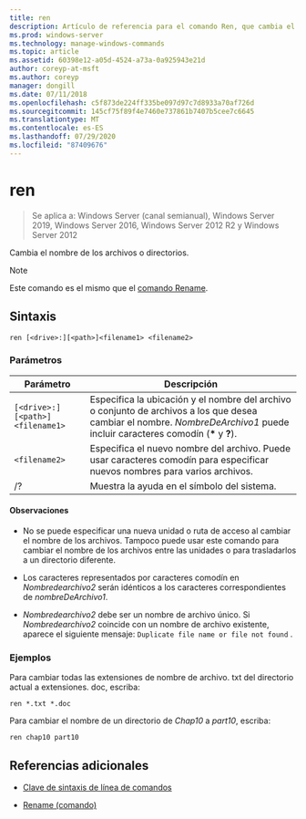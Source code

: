 ```yaml
---
title: ren
description: Artículo de referencia para el comando Ren, que cambia el nombre de un archivo o directorio.
ms.prod: windows-server
ms.technology: manage-windows-commands
ms.topic: article
ms.assetid: 60398e12-a05d-4524-a73a-0a925943e21d
author: coreyp-at-msft
ms.author: coreyp
manager: dongill
ms.date: 07/11/2018
ms.openlocfilehash: c5f873de224ff335be097d97c7d8933a70af726d
ms.sourcegitcommit: 145cf75f89f4e7460e737861b7407b5cee7c6645
ms.translationtype: MT
ms.contentlocale: es-ES
ms.lasthandoff: 07/29/2020
ms.locfileid: "87409676"
---
```

# <a name="ren"></a>ren

> Se aplica a: Windows Server (canal semianual), Windows Server 2019, Windows Server 2016, Windows Server 2012 R2 y Windows Server 2012

Cambia el nombre de los archivos o directorios.

> [!NOTE]
> Este comando es el mismo que el [comando Rename](rename.md).

## <a name="syntax"></a>Sintaxis

```
ren [<drive>:][<path>]<filename1> <filename2>
```

### <a name="parameters"></a>Parámetros

| Parámetro | Descripción |
|--|--|
| `[<drive>:][<path>]<filename1>` | Especifica la ubicación y el nombre del archivo o conjunto de archivos a los que desea cambiar el nombre. *NombreDeArchivo1* puede incluir caracteres comodín (**&#42;** y **?**). |
| `<filename2>` | Especifica el nuevo nombre del archivo. Puede usar caracteres comodín para especificar nuevos nombres para varios archivos. |
| /? | Muestra la ayuda en el símbolo del sistema. |

#### <a name="remarks"></a>Observaciones

- No se puede especificar una nueva unidad o ruta de acceso al cambiar el nombre de los archivos. Tampoco puede usar este comando para cambiar el nombre de los archivos entre las unidades o para trasladarlos a un directorio diferente.

- Los caracteres representados por caracteres comodín en *Nombredearchivo2* serán idénticos a los caracteres correspondientes de *nombreDeArchivo1*.

- *Nombredearchivo2* debe ser un nombre de archivo único. Si *Nombredearchivo2* coincide con un nombre de archivo existente, aparece el siguiente mensaje: `Duplicate file name or file not found` .

### <a name="examples"></a>Ejemplos

Para cambiar todas las extensiones de nombre de archivo. txt del directorio actual a extensiones. doc, escriba:

```
ren *.txt *.doc
```

Para cambiar el nombre de un directorio de *Chap10* a *part10*, escriba:

```
ren chap10 part10
```

## <a name="additional-references"></a>Referencias adicionales

- [Clave de sintaxis de línea de comandos](command-line-syntax-key.md)

- [Rename (comando)](rename.md)

